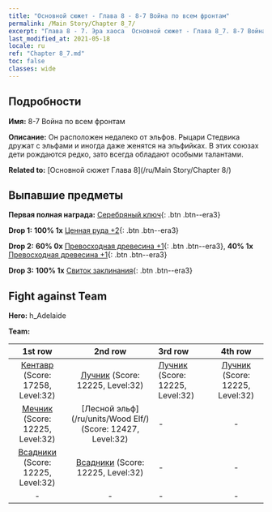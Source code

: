 ```yaml
---
title: "Основной сюжет - Глава 8 - 8-7 Война по всем фронтам"
permalink: /Main Story/Chapter 8_7/
excerpt: "Глава 8 - 7. Эра хаоса  Основной сюжет - Глава 8_7. 8-7 Война по всем фронтам"
last_modified_at: 2021-05-18
locale: ru
ref: "Chapter 8_7.md"
toc: false
classes: wide
---
```


## Подробности

 **Имя:** 8-7 Война по всем фронтам

 **Описание:** Он расположен недалеко от эльфов. Рыцари Стедвика дружат с эльфами и иногда даже женятся на эльфийках. В этих союзах дети рождаются редко, зато всегда обладают особыми талантами.

 **Related to:** [Основной сюжет Глава 8](/ru/Main Story/Chapter 8/)

## Выпавшие предметы

 **Первая полная награда:** [Серебряный ключ](/ItemsRU/con_693/){: .btn .btn--era3}

 **Drop 1:** **100% 1x** [Ценная руда +2](/ItemsRU/mat_26/){: .btn .btn--era3}

 **Drop 2:** **60% 0x** [Превосходная древесина +1](/ItemsRU/mat_20/){: .btn .btn--era3}, **40% 1x** [Превосходная древесина +1](/ItemsRU/mat_20/){: .btn .btn--era3}

 **Drop 3:** **100% 1x** [Свиток заклинания](/ItemsRU/con_694/){: .btn .btn--era3}


## Fight against Team
 **Hero:** h_Adelaide

 **Team:**


  | 1st row | 2nd row | 3rd row | 4th row |
  |:----:|:----:|:----|:----:|
  | [Кентавр](/ru/units/Centaur/) (Score: 17258, Level:32)  | [Лучник](/ru/units/Marksman/) (Score: 12225, Level:32)  | [Лучник](/ru/units/Marksman/) (Score: 12225, Level:32)  | [Лучник](/ru/units/Marksman/) (Score: 12225, Level:32)  |
  | [Мечник](/ru/units/Swordsman/) (Score: 12225, Level:32)  | [Лесной эльф](/ru/units/Wood Elf/) (Score: 12427, Level:32)  | - | - |
  | [Всадники](/ru/units/Cavalier/) (Score: 12225, Level:32)  | [Всадники](/ru/units/Cavalier/) (Score: 12225, Level:32)  | - | - |
  | - | - | - | - |


